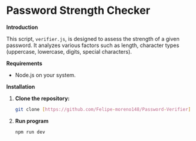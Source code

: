 # Password Strength Checker

**Introduction**

This script, `verifier.js`, is designed to assess the strength of a given password. It analyzes various factors such as length, character types (uppercase, lowercase, digits, special characters).

**Requirements**

* Node.js on your system.

**Installation**

1. **Clone the repository:**

   ```bash
   git clone [https://github.com/Felipe-moreno148/Password-Verifier]

2. **Run program**

   ```bash
   npm run dev

